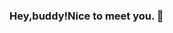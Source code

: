 ### Hey,buddy!Nice to meet you. 🤝

<!--
**zan0330/zan0330** is a ✨ _special_ ✨ repository because its `README.md` (this file) appears on your GitHub profile.

Here are some ideas to get you started:

- 💻 I’m currently studying in Beijing.
- ❤️ I love sleeping 🛌 and playing Genshin 🎮
- 💬 Live well
